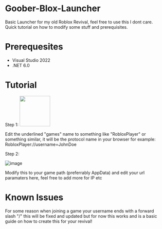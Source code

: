 # Goober-Blox-Launcher
Basic Launcher for my old Roblox Revival, feel free to use this I dont care. Quick tutorial on how to modify some stuff and prerequisites.


# Prerequesites

- Visual Studio 2022
- .NET 6.0

# Tutorial

Step 1:
<img src="https://https://imgur.com/alpnc3O.png" width="100" height="100">

Edit the underlined "games" name to something like "RobloxPlayer" or something similar, it will be the protocol name in your browser for example: RobloxPlayer://username=JohnDoe

Step 2:

![image](https://imgur.com/a/2O83Dak.png)

Modify this to your game path (preferrably AppData) and edit your url paramaters here, feel free to add more for IP etc

# Known Issues

For some reason when joining a game your username ends with a forward slash "/" this will be fixed and updated but for now this works and is a basic guide on how to create this for your revival!
